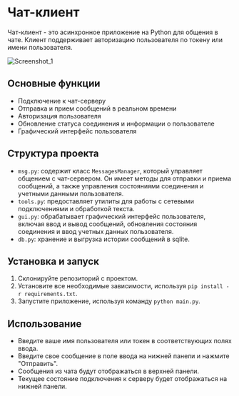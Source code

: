 # Чат-клиент

Чат-клиент - это асинхронное приложение на Python для общения в чате. Клиент поддерживает авторизацию пользователя по токену или имени пользователя.

![Screenshot_1](https://github.com/Quickaxe-Martina/async_chat_client/assets/58426581/65927b39-0e84-44a2-904f-4b64e3172df2)

## Основные функции

- Подключение к чат-серверу
- Отправка и прием сообщений в реальном времени
- Авторизация пользователя
- Обновление статуса соединения и информации о пользователе
- Графический интерфейс пользователя

## Структура проекта

- `msg.py`: содержит класс `MessagesManager`, который управляет общением с чат-сервером. Он имеет методы для отправки и приема сообщений, а также управления состояниями соединения и учетными данными пользователя.
- `tools.py`: предоставляет утилиты для работы с сетевыми подключениями и обработкой текста.
- `gui.py`: обрабатывает графический интерфейс пользователя, включая ввод и вывод сообщений, обновления состояния соединения и ввод учетных данных пользователя.
- `db.py`: хранение и выгрузка истории сообщений в sqlite.

## Установка и запуск

1. Склонируйте репозиторий с проектом.
2. Установите все необходимые зависимости, используя `pip install -r requirements.txt`.
3. Запустите приложение, используя команду `python main.py`.

## Использование

- Введите ваше имя пользователя или токен в соответствующих полях ввода.
- Введите свое сообщение в поле ввода на нижней панели и нажмите "Отправить".
- Сообщения из чата будут отображаться в верхней панели.
- Текущее состояние подключения к серверу будет отображаться на нижней панели.
